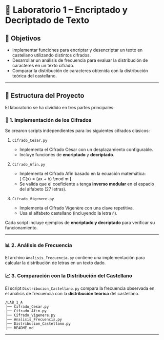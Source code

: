 
# 🔐 Laboratorio 1 – Encriptado y Decriptado de Texto



## 📌 **Objetivos**
- Implementar funciones para encriptar y desencriptar un texto en castellano utilizando distintos cifrados.
- Desarrollar un análisis de frecuencia para evaluar la distribución de caracteres en un texto cifrado.
- Comparar la distribución de caracteres obtenida con la distribución teórica del castellano.

---

## 📝 **Estructura del Proyecto**
El laboratorio se ha dividido en tres partes principales:

### 📌 **1. Implementación de los Cifrados**
Se crearon scripts independientes para los siguientes cifrados clásicos:

1. `Cifrado_Cesar.py`  
   - Implementa el Cifrado César con un desplazamiento configurable.  
   - Incluye funciones de **encriptado** y **decriptado**.
   
2. `Cifrado_Afin.py`  
   - Implementa el Cifrado Afín basado en la ecuación matemática:  
     \[ C(x) = (ax + b) \mod m \]
   - Se valida que el coeficiente `a` tenga **inverso modular** en el espacio del alfabeto (27 letras).
   
3. `Cifrado_Vigenere.py`  
   - Implementa el Cifrado Vigenère con una clave repetitiva.  
   - Usa el alfabeto castellano (incluyendo la letra `ñ`).  

Cada script incluye ejemplos de **encriptado y decriptado** para verificar su funcionamiento.

---

### 📊 **2. Análisis de Frecuencia**
El archivo `Analisis_Frecuencia.py` contiene una implementación para calcular la distribución de letras en un texto dado.  



### 📈 **3. Comparación con la Distribución del Castellano**
El script `Distribucion_Castellano.py` compara la frecuencia observada en el análisis de frecuencia con la **distribución teórica** del castellano.  


```
/LAB_1_A
│── Cifrado_Cesar.py
│── Cifrado_Afin.py
│── Cifrado_Vigenere.py
│── Analisis_Frecuencia.py
│── Distribucion_Castellano.py
│── README.md
```

---


